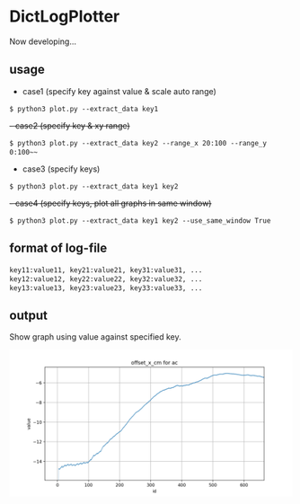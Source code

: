 # DictLogPlotter
Now developing...

## usage
- case1 (specify key against value & scale auto range)
```
$ python3 plot.py --extract_data key1 
```

~~- case2 (specify key & xy range)~~
```
$ python3 plot.py --extract_data key2 --range_x 20:100 --range_y 0:100~~
```

- case3 (specify keys)
```
$ python3 plot.py --extract_data key1 key2
```

~~- case4 (specify keys, plot all graphs in same window)~~
```
$ python3 plot.py --extract_data key1 key2 --use_same_window True
```

## format of log-file 

```
key11:value11, key21:value21, key31:value31, ...
key12:value12, key22:value22, key32:value32, ...
key13:value13, key23:value23, key33:value33, ...
```

## output
Show graph using value against specified key.

![Alt text](/images/sample.png)

